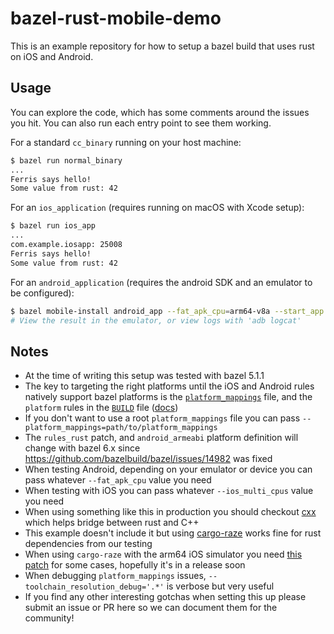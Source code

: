 # bazel-rust-mobile-demo

This is an example repository for how to setup a bazel build that uses
rust on iOS and Android.

## Usage

You can explore the code, which has some comments around the issues you
hit. You can also run each entry point to see them working.

For a standard `cc_binary` running on your host machine:

```sh
$ bazel run normal_binary
...
Ferris says hello!
Some value from rust: 42
```

For an `ios_application` (requires running on macOS with Xcode setup):

```sh
$ bazel run ios_app
...
com.example.iosapp: 25008
Ferris says hello!
Some value from rust: 42
```

For an `android_application` (requires the android SDK and an emulator
to be configured):

```sh
$ bazel mobile-install android_app --fat_apk_cpu=arm64-v8a --start_app
# View the result in the emulator, or view logs with 'adb logcat'
```

## Notes

- At the time of writing this setup was tested with bazel 5.1.1
- The key to targeting the right platforms until the iOS and Android
  rules natively support bazel platforms is the
  [`platform_mappings`](platform_mappings) file, and the `platform`
  rules in the [`BUILD`](BUILD) file
  ([docs](https://bazel.build/concepts/platforms-intro#platform-mappings))
- If you don't want to use a root `platform_mappings` file you can pass
  `--platform_mappings=path/to/platform_mappings`
- The `rules_rust` patch, and `android_armeabi` platform definition will
  change with bazel 6.x since
  https://github.com/bazelbuild/bazel/issues/14982 was fixed
- When testing Android, depending on your emulator or device you can
  pass whatever `--fat_apk_cpu` value you need
- When testing with iOS you can pass whatever `--ios_multi_cpus` value
  you need
- When using something like this in production you should checkout
  [cxx](https://github.com/dtolnay/cxx) which helps bridge between rust
  and C++
- This example doesn't include it but using
  [cargo-raze](https://github.com/google/cargo-raze/) works fine for
  rust dependencies from our testing
- When using `cargo-raze` with the arm64 iOS simulator you need [this
  patch](https://github.com/google/cargo-raze/pull/484) for some cases,
  hopefully it's in a release soon
- When debugging `platform_mappings` issues,
  `--toolchain_resolution_debug='.*'` is verbose but very useful
- If you find any other interesting gotchas when setting this up please
  submit an issue or PR here so we can document them for the community!
